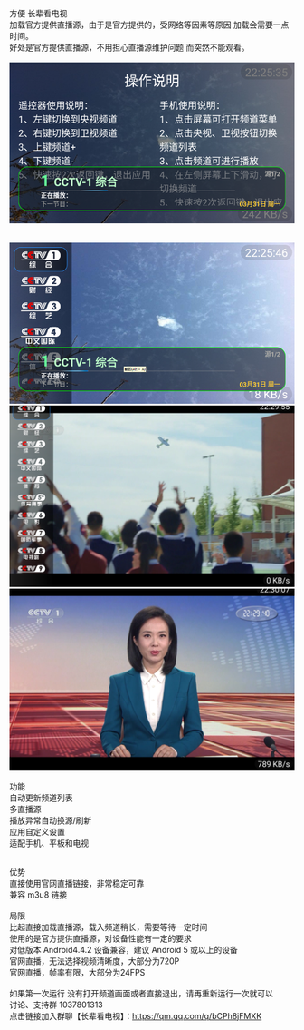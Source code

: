 方便 长辈看电视
<br/>
加载官方提供直播源，由于是官方提供的，受网络等因素等原因 加载会需要一点时间。
<br/>
好处是官方提供直播源，不用担心直播源维护问题 而突然不能观看。
<br/>
<br/>
<img src="./1.png"/>

<br/>
<img src="./2.png"/>
<br/>
<img src="./3.png"/>
<br/>
<img src="./4.png"/>
<br/>

功能
<br/>
自动更新频道列表
<br/>
多直播源
<br/>
播放异常自动换源/刷新
<br/>
应用自定义设置
<br/>
适配手机、平板和电视
<br/>
<br/>

优势
<br/>
直接使用官网直播链接，非常稳定可靠
<br/>
兼容 m3u8 链接
<br/>
<br/>
局限
<br/>
比起直接加载直播源，载入频道稍长，需要等待一定时间
<br/>
使用的是官方提供直播源，对设备性能有一定的要求
<br/>
对低版本 Android4.4.2 设备兼容，建议 Android 5 或以上的设备
<br/>
官网直播，无法选择视频清晰度，大部分为720P
<br/>
官网直播，帧率有限，大部分为24FPS
<br/>
<br/>
如果第一次运行 没有打开频道画面或者直接退出，请再重新运行一次就可以
<br/>
讨论、支持群 1037801313
<br/>
点击链接加入群聊【长辈看电视】：https://qm.qq.com/q/bCPh8jFMXK
